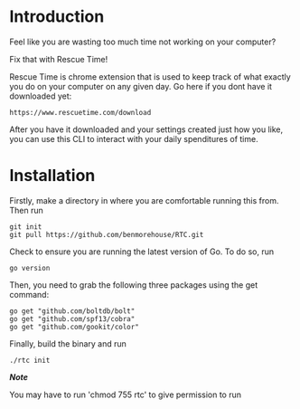 # Introduction

Feel like you are wasting too much time not working on your computer?

Fix that with Rescue Time!

Rescue Time is chrome extension that is used to keep track of what exactly 
you do on your computer on any given day. Go here if you dont have it downloaded yet:

	https://www.rescuetime.com/download

After you have it downloaded and your settings created just how you like, you can use
this CLI to interact with your daily spenditures of time.

# Installation 

Firstly, make a directory in where you are comfortable running this from. Then run

	git init
	git pull https://github.com/benmorehouse/RTC.git

Check to ensure you are running the latest version of Go. To do so, run 

	go version

Then, you need to grab the following three packages using the get command:

	go get "github.com/boltdb/bolt"
	go get "github.com/spf13/cobra"
	go get "github.com/gookit/color"

Finally, build the binary and run

	./rtc init


***Note***

You may have to run 'chmod 755 rtc' to give permission to run

